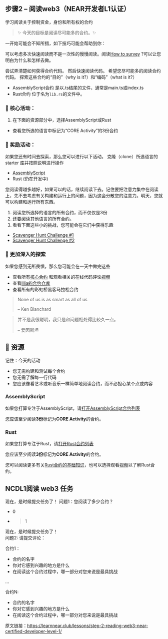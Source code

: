 ## 步骤2 – 阅读web3（NEAR开发者L1认证）

学习阅读关于控制资金，身份和所有权的合约

> :sparkles: 今天的目标是阅读尽可能多的合约。:sparkles: 

一开始可能会不知所措，如下技巧可能会帮助到你：

可以考虑多次快速阅读而不是一次性的慢慢阅读。阅读[How to survey](https://hackmd.io/@nearly-learning/how-to-survey) ?可以让您明白为什么和怎样去做。

尝试弄清楚如何获得合约代码。 然后快速阅读代码。 希望您尽可能多的阅读合约代码。 探索这些合约的“目的”（why is it?）和“编码”（what is it?）

* AssemblyScript合约 是以.ts结尾的文件，通常是main.ts或index.ts
* Rust合约 位于名为`lib.rs`的文件中。

### :green_book: 核心活动：
1. 在下面的资源部分中，选择AssemblyScript或Rust
* 查看您所选的语言中标记为“CORE Activity”的3份合约

### :blue_book: 奖励活动：
如果您还有时间去探索，那么您可以进行以下活动。
克隆（clone）所选语言的 starter 库并按照说明进行操作
* [AssemblyScript](https://github.com/Learn-NEAR/starter--AssemblyScript)
* Rust (仍在开发中)

您阅读得越多越好，如果可以的话，继续阅读下去。记住要把注意力集中在阅读上，先不去考虑有关构建和运行上的问题，因为这会分散您的注意力。明天，您就可以构建和运行所有东西。

1. 阅读您所选择的语言的所有合约，而不仅仅是3份
2. 还要阅读其他语言的所有合约。
3. 看看下面这些小的挑战，您可能会在它们中获得乐趣

* [Scavenger Hunt Challenge #1](https://hackmd.io/@nearly-learning/hunt-01)
* [Scavenger Hunt Challenge #2](https://hackmd.io/@nearly-learning/hunt-02)


### :orange_book: 更加深入的探索
如果您感到无所畏惧，那么您可能会在一天中做完这些

* 查看所有[核心合约](https://github.com/near/core-contracts) 和观看相关的在线代码评论[视频](https://www.youtube.com/watch?v=BA7VeUS_RAA&list=PL9tzQn_TEuFXnYksuNJwrl1l_AuWzn6eF)
* 查看[Illia的合约仓库](https://github.com/ilblackdragon/contracts)
* 查看所有的彩虹桥黑客马拉松合约

>None of us is as smart as all of us
>
>– Ken Blanchard

>并不是我很聪明，我只是和问题相处得比较久一点。
>
>– 爱因斯坦


## :dart: 资源
记住：今天的活动

* 您无需构建和测试每个合约
* 您无需了解每一行代码
* 您应该像看艺术或听音乐一样简单地阅读合约，而不必担心某个点或内容

### AssemblyScript
如果您打算专注于AssemblyScript，请[打开AssemblyScript合约列表](https://airtable.com/shrG4kGx80F55usI4/tblwK6r2kVUfS7gDn)

您应该至少阅读**3份**标记为**CORE Activity**的合约。

### Rust
如果您打算专注于Rust，请[打开Rust合约列表](https://airtable.com/shrckdZAMgjbP3uBC/tblwK6r2kVUfS7gDn)

您应该至少阅读**3份**标记为**CORE Activity**的合约。

您可以阅读更多有关[Rust合约的基础知识](https://hackmd.io/@nearly-learning/contract-basics-rust)，也可以选择观看[视频](https://www.youtube.com/watch?v=AOvqsD-rBUw)以了解Rust合约。


## NCDL1阅读 web3 任务
现在，是时候提交任务了！
问题1：您阅读了多少合约？
* 0
* >1

现在，是时候提交任务了！  
问题2:  请提交评论：

合约1：
* 合约的名字
* 你对它感到兴趣的地方是什么
* 在阅读这个合约过程中，哪一部分对您来说是最具挑战

...

合约N:
* 合约的名字
* 你对它感到兴趣的地方是什么
* 在阅读这个合约过程中，哪一部分对您来说是最具挑战


原文链接：https://learnnear.club/lessons/step-2-reading-web3-near-certified-developer-level-1/
